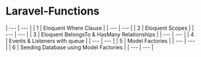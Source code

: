 # Laravel-Functions
| --- | --- |
| 1 | Eloquent Where Clause |
| --- | --- |
| 2 | Eloquent Scopes |
| --- | --- |
| 3 | Eloquent BelongsTo & HasMany Relationships |
| --- | --- |
| 4 | Events & Listeners with queue |
| --- | --- |
| 5 | Model Factories |
| --- | --- |
| 6 | Seeding Database using Model Factories |
| --- | --- |
